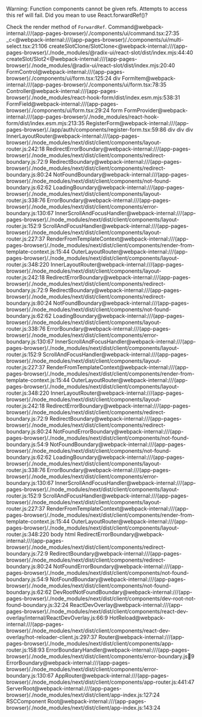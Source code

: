 Warning: Function components cannot be given refs. Attempts to access this ref will fail. Did you mean to use React.forwardRef()?

Check the render method of `ForwardRef`.
Command@webpack-internal:///(app-pages-browser)/./components/ui/command.tsx:27:35
_c<@webpack-internal:///(app-pages-browser)/./components/ui/multi-select.tsx:21:106
createSlotClone/SlotClone<@webpack-internal:///(app-pages-browser)/./node_modules/@radix-ui/react-slot/dist/index.mjs:44:40
createSlot/Slot2<@webpack-internal:///(app-pages-browser)/./node_modules/@radix-ui/react-slot/dist/index.mjs:20:40
FormControl@webpack-internal:///(app-pages-browser)/./components/ui/form.tsx:125:24
div
FormItem@webpack-internal:///(app-pages-browser)/./components/ui/form.tsx:78:35
Controller@webpack-internal:///(app-pages-browser)/./node_modules/react-hook-form/dist/index.esm.mjs:538:31
FormField@webpack-internal:///(app-pages-browser)/./components/ui/form.tsx:29:24
form
FormProvider@webpack-internal:///(app-pages-browser)/./node_modules/react-hook-form/dist/index.esm.mjs:213:35
RegisterForm@webpack-internal:///(app-pages-browser)/./app/auth/components/register-form.tsx:59:86
div
div
div
InnerLayoutRouter@webpack-internal:///(app-pages-browser)/./node_modules/next/dist/client/components/layout-router.js:242:18
RedirectErrorBoundary@webpack-internal:///(app-pages-browser)/./node_modules/next/dist/client/components/redirect-boundary.js:72:9
RedirectBoundary@webpack-internal:///(app-pages-browser)/./node_modules/next/dist/client/components/redirect-boundary.js:80:24
NotFoundBoundary@webpack-internal:///(app-pages-browser)/./node_modules/next/dist/client/components/not-found-boundary.js:62:62
LoadingBoundary@webpack-internal:///(app-pages-browser)/./node_modules/next/dist/client/components/layout-router.js:338:76
ErrorBoundary@webpack-internal:///(app-pages-browser)/./node_modules/next/dist/client/components/error-boundary.js:130:67
InnerScrollAndFocusHandler@webpack-internal:///(app-pages-browser)/./node_modules/next/dist/client/components/layout-router.js:152:9
ScrollAndFocusHandler@webpack-internal:///(app-pages-browser)/./node_modules/next/dist/client/components/layout-router.js:227:37
RenderFromTemplateContext@webpack-internal:///(app-pages-browser)/./node_modules/next/dist/client/components/render-from-template-context.js:15:44
OuterLayoutRouter@webpack-internal:///(app-pages-browser)/./node_modules/next/dist/client/components/layout-router.js:348:220
InnerLayoutRouter@webpack-internal:///(app-pages-browser)/./node_modules/next/dist/client/components/layout-router.js:242:18
RedirectErrorBoundary@webpack-internal:///(app-pages-browser)/./node_modules/next/dist/client/components/redirect-boundary.js:72:9
RedirectBoundary@webpack-internal:///(app-pages-browser)/./node_modules/next/dist/client/components/redirect-boundary.js:80:24
NotFoundBoundary@webpack-internal:///(app-pages-browser)/./node_modules/next/dist/client/components/not-found-boundary.js:62:62
LoadingBoundary@webpack-internal:///(app-pages-browser)/./node_modules/next/dist/client/components/layout-router.js:338:76
ErrorBoundary@webpack-internal:///(app-pages-browser)/./node_modules/next/dist/client/components/error-boundary.js:130:67
InnerScrollAndFocusHandler@webpack-internal:///(app-pages-browser)/./node_modules/next/dist/client/components/layout-router.js:152:9
ScrollAndFocusHandler@webpack-internal:///(app-pages-browser)/./node_modules/next/dist/client/components/layout-router.js:227:37
RenderFromTemplateContext@webpack-internal:///(app-pages-browser)/./node_modules/next/dist/client/components/render-from-template-context.js:15:44
OuterLayoutRouter@webpack-internal:///(app-pages-browser)/./node_modules/next/dist/client/components/layout-router.js:348:220
InnerLayoutRouter@webpack-internal:///(app-pages-browser)/./node_modules/next/dist/client/components/layout-router.js:242:18
RedirectErrorBoundary@webpack-internal:///(app-pages-browser)/./node_modules/next/dist/client/components/redirect-boundary.js:72:9
RedirectBoundary@webpack-internal:///(app-pages-browser)/./node_modules/next/dist/client/components/redirect-boundary.js:80:24
NotFoundErrorBoundary@webpack-internal:///(app-pages-browser)/./node_modules/next/dist/client/components/not-found-boundary.js:54:9
NotFoundBoundary@webpack-internal:///(app-pages-browser)/./node_modules/next/dist/client/components/not-found-boundary.js:62:62
LoadingBoundary@webpack-internal:///(app-pages-browser)/./node_modules/next/dist/client/components/layout-router.js:338:76
ErrorBoundary@webpack-internal:///(app-pages-browser)/./node_modules/next/dist/client/components/error-boundary.js:130:67
InnerScrollAndFocusHandler@webpack-internal:///(app-pages-browser)/./node_modules/next/dist/client/components/layout-router.js:152:9
ScrollAndFocusHandler@webpack-internal:///(app-pages-browser)/./node_modules/next/dist/client/components/layout-router.js:227:37
RenderFromTemplateContext@webpack-internal:///(app-pages-browser)/./node_modules/next/dist/client/components/render-from-template-context.js:15:44
OuterLayoutRouter@webpack-internal:///(app-pages-browser)/./node_modules/next/dist/client/components/layout-router.js:348:220
body
html
RedirectErrorBoundary@webpack-internal:///(app-pages-browser)/./node_modules/next/dist/client/components/redirect-boundary.js:72:9
RedirectBoundary@webpack-internal:///(app-pages-browser)/./node_modules/next/dist/client/components/redirect-boundary.js:80:24
NotFoundErrorBoundary@webpack-internal:///(app-pages-browser)/./node_modules/next/dist/client/components/not-found-boundary.js:54:9
NotFoundBoundary@webpack-internal:///(app-pages-browser)/./node_modules/next/dist/client/components/not-found-boundary.js:62:62
DevRootNotFoundBoundary@webpack-internal:///(app-pages-browser)/./node_modules/next/dist/client/components/dev-root-not-found-boundary.js:32:24
ReactDevOverlay@webpack-internal:///(app-pages-browser)/./node_modules/next/dist/client/components/react-dev-overlay/internal/ReactDevOverlay.js:66:9
HotReload@webpack-internal:///(app-pages-browser)/./node_modules/next/dist/client/components/react-dev-overlay/hot-reloader-client.js:297:37
Router@webpack-internal:///(app-pages-browser)/./node_modules/next/dist/client/components/app-router.js:158:93
ErrorBoundaryHandler@webpack-internal:///(app-pages-browser)/./node_modules/next/dist/client/components/error-boundary.js:100:9
ErrorBoundary@webpack-internal:///(app-pages-browser)/./node_modules/next/dist/client/components/error-boundary.js:130:67
AppRouter@webpack-internal:///(app-pages-browser)/./node_modules/next/dist/client/components/app-router.js:441:47
ServerRoot@webpack-internal:///(app-pages-browser)/./node_modules/next/dist/client/app-index.js:127:24
RSCComponent
Root@webpack-internal:///(app-pages-browser)/./node_modules/next/dist/client/app-index.js:143:24